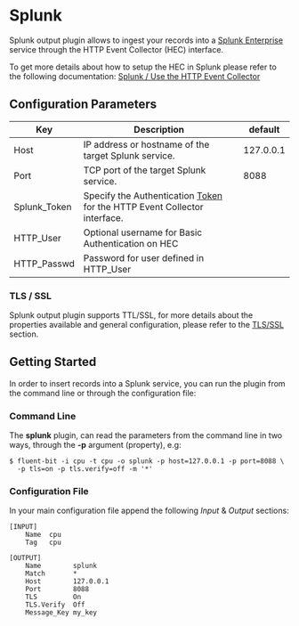 # Splunk 

Splunk output plugin allows to ingest your records into a [Splunk Enterprise](https://www.splunk.com/en_us/products/splunk-enterprise.html) service through the HTTP Event Collector (HEC) interface.

To get more details about how to setup the HEC in Splunk please refer to the following documentation: [Splunk / Use the HTTP Event Collector](http://docs.splunk.com/Documentation/Splunk/7.0.3/Data/UsetheHTTPEventCollector)

## Configuration Parameters

| Key          | Description                                                  | default   |
| ------------ | ------------------------------------------------------------ | --------- |
| Host         | IP address or hostname of the target Splunk service.         | 127.0.0.1 |
| Port         | TCP port of the target Splunk service.                       | 8088      |
| Splunk_Token | Specify the Authentication [Token](http://dev.splunk.com/view/event-collector/SP-CAAAE7C) for the HTTP Event Collector interface. |           |
| HTTP\_User   | Optional username for Basic Authentication on HEC            |           |
| HTTP\_Passwd | Password for user defined in HTTP\_User                      |           |

### TLS / SSL

Splunk output plugin supports TTL/SSL, for more details about the properties available and general configuration, please refer to the [TLS/SSL](../getting_started/tls_ssl.md) section.

## Getting Started

In order to insert records into a Splunk service, you can run the plugin from the command line or through the configuration file:

### Command Line

The **splunk** plugin, can read the parameters from the command line in two ways, through the **-p** argument (property), e.g:

```
$ fluent-bit -i cpu -t cpu -o splunk -p host=127.0.0.1 -p port=8088 \
  -p tls=on -p tls.verify=off -m '*'
```

### Configuration File

In your main configuration file append the following *Input* & *Output* sections:

```
[INPUT]
    Name  cpu
    Tag   cpu

[OUTPUT]
    Name        splunk
    Match       *
    Host        127.0.0.1
    Port        8088
    TLS         On
    TLS.Verify  Off
    Message_Key my_key
```


